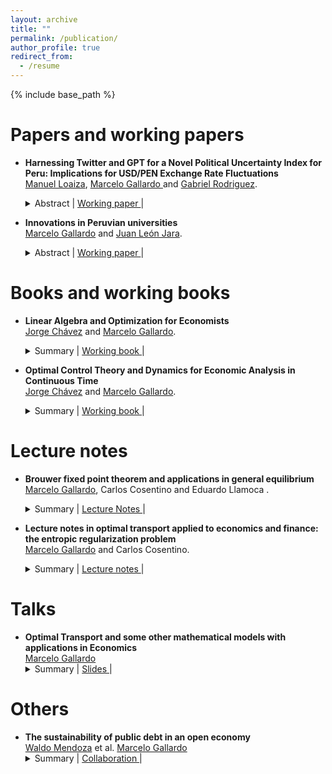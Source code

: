 ```yaml
---
layout: archive
title: ""
permalink: /publication/
author_profile: true
redirect_from:
  - /resume
---
```


{% include base_path %}

Papers and working papers
======


* **Harnessing Twitter and GPT for a Novel Political Uncertainty Index for Peru: Implications for USD/PEN Exchange Rate Fluctuations** <br>
  [Manuel Loaiza](https://github.com/ManuelLoaizaVasquez), <u> Marcelo Gallardo </u> and [Gabriel Rodriguez](https://www.pucp.edu.pe/profesor/gabriel-rodriguez-briones/). <br>
  <details> 
    <summary>
        Abstract |
        <a href="https://drive.google.com/file/d/191VdL1Q-sk_PgVwwIVhsqSkiVO7d0zt4/view?usp=sharing" role="button" target="_blank"> Working paper </a> | 
    </summary> This study examines the impact of political uncertainty on key macroeconomic variables, including the USD to  PEN exchange rate, through a specialized index built from social media analysis. Tweets from prominent Peruvian figures (2018-2023) are analyzed and labeled by GPT-3.5 Turbo, determining their stance on Peru's political and economic situation. This process contributes to the creation of a political uncertainty time series. This series, indicative of Peru's economic climate, is integrated with a (chosen macroeconomic forecasting method) to enhance the prediction of macroeconomic trends, with a focus on currency exchange dynamics.
  </details>  
  
* **Innovations in Peruvian universities** <br>
  <u>Marcelo Gallardo</u> and [Juan León Jara](https://www.pucp.edu.pe/profesor/juan-leon-jara-almonte). <br>
  <details> 
    <summary>
        Abstract |
        <a href="https://drive.google.com/file/d/13RsjJaxJ6OKvsJEDXPGfzMQWwjX3pCiQ/view?usp=sharing" role="button" target="_blank"> Working paper </a> | 
    </summary>
   This paper proposes an innovation indicator for Peruvian universities, emphasizing scientific innovation in fields like engineering and pure sciences. The construction of this indicator is based on a selected dataset and employs confirmatory factor analysis for robust measurement. Additionally, K-means clustering is used to identify innovation clusters among universities. The validity of the indicator is examined through its correlation with university rankings and the exploration of the relationship between innovation levels and post-graduation income. This study provides a focused lens on scientific innovation in higher education, offering insights into academic and policy implications in Peru.
  </details>

Books and working books
======
  
* **Linear Algebra and Optimization for Economists** <br>
 [Jorge Chávez](https://www.pucp.edu.pe/profesor/jorge-chavez-fuentes) and <u>Marcelo Gallardo</u>. <br>
  <details> 
    <summary>
        Summary |
        <a href="https://drive.google.com/file/d/1GBv4FqKyZx87riZPSgLmnIxi_U6UtR6r/view?usp=sharing" role="button" target="_blank"> Working book </a> | 
    </summary>
  Working book about Linear Algebra and Static Optimization for Economists. Linear algebra, topology in normed vector spaces, convex analysis, optimization, and applications to microeconomics.
  </details>


* **Optimal Control Theory and Dynamics for Economic Analysis in Continuous Time** <br>
 [Jorge Chávez](https://www.pucp.edu.pe/profesor/jorge-chavez-fuentes) and <u>Marcelo Gallardo</u>. <br>
  <details> 
    <summary>
        Summary |
        <a href="https://drive.google.com/file/d/1Dxo4IkOWdpwNhx_h1ZbiMRoto6Gqx8Td/view?usp=sharing" role="button" target="_blank"> Working book </a> | 
    </summary>
  Working book about Dynamical Systems and Optimal Control in continuous time. Ordinary differential equations, linear systems, nonlinear systems, calculus of variations, and optimal control theory. Applications to economic growth models such as Solow and Ramsey‑Cass‑Koopsman.
  </details>

Lecture notes
======

* **Brouwer fixed point theorem and applications in general equilibrium** <br>
  <u>Marcelo Gallardo</u>, Carlos Cosentino and Eduardo Llamoca . <br>
  <details> 
    <summary>
        Summary |
        <a href="https://drive.google.com/file/d/1ok2xRQ9KbxPA029Tf0FPgaBjyZDXtUsU/view?usp=sharing" role="button" target="_blank"> Lecture Notes </a> | 
    </summary> We develop a path towards the proof of Brouwer's Fixed Point Theorem, although based on several sources, of our construction. We also present an application in economic theory. Specifically, we focus on general equilibrium theory. We aim to provide the simplest possible proof, the only requirements are real analysis and general topology. Besides one Lemma which is not proved in its most general case, we provide proofs for all the results building up to the main theorem. Furthermore, as far as we know, the combination of elements that we present in this document has not been displayed in this exact form before. It is important to mention that this work does not seek to be original or innovative in the sense that it does not present any new results in the literature. Our objective is simply to develop an understandable approach to Brouwer's Fixed Point Theorem and its applications in general equilibrium.
  </details>

* **Lecture notes in optimal transport applied to economics and finance: the entropic regularization problem** <br>
 <u>Marcelo Gallardo</u> and Carlos Cosentino. <br>
  <details> 
    <summary>
        Summary |
        <a href="https://drive.google.com/file/d/18FMj16rzA-jotOEgmrYm52JqTR1HIXX9/view?usp=sharing" role="button" target="_blank"> Lecture notes </a> | 
    </summary>
  Lecture notes about Optimal Transport Theory (introductory) and applications in Economics and Finance. Specifically, the entropic regularization problem. 
  </details>

Talks
======

* **Optimal Transport and some other mathematical models with applications in Economics** <br>
 <u>Marcelo Gallardo</u> <br>
  <details> 
    <summary>
        Summary |
        <a href="https://drive.google.com/file/d/1slc1PWUnp4jQn3eJHJXV2tTaztWxlnRt/view?usp=sharing" role="button" target="_blank"> Slides </a> | 
    </summary> Seminar for the Winter School 2023 organized by the Association of Students and Alumni of Mathematics and the Association of Physics Students of the PUCP. [Certification](https://MarceloGallardoB.github.io/files/Constancia de participación_ Marcelo Gallardo - Escuela de Invierno 2023.pdf).
  </details>


Others
======

* **The sustainability of public debt in an open economy** <br>
 [Waldo Mendoza](https://www.pucp.edu.pe/profesor/waldo-mendoza-bellido) et al. <u>Marcelo Gallardo</u> <br>
  <details> 
    <summary>
        Summary |
        <a href="https://drive.google.com/file/d/1MpHi_TNMoZ59PSP4FtWshXK4TfDxX2Zg/view?usp=sharing" role="button" target="_blank"> Collaboration </a> | 
    </summary> Collaborator on a working paper authored by [Waldo Mendoza](https://es.wikipedia.org/wiki/Waldo_Mendoza_Bellido) et al. Development of the dynamic model, convergence analysis.
  </details>



